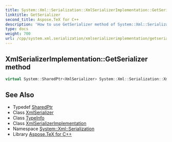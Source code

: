 ```yaml
---
title: System::Xml::Serialization::XmlSerializerImplementation::GetSerializer method
linktitle: GetSerializer
second_title: Aspose.TeX for C++
description: 'How to use GetSerializer method of System::Xml::Serialization::XmlSerializerImplementation class in C++.'
type: docs
weight: 700
url: /cpp/system.xml.serialization/xmlserializerimplementation/getserializer/
---
```

## XmlSerializerImplementation::GetSerializer method




```cpp
virtual System::SharedPtr<XmlSerializer> System::Xml::Serialization::XmlSerializerImplementation::GetSerializer(const TypeInfo &type)
```

## See Also

* Typedef [SharedPtr](../../../system/sharedptr/)
* Class [XmlSerializer](../../xmlserializer/)
* Class [TypeInfo](../../../system/typeinfo/)
* Class [XmlSerializerImplementation](../)
* Namespace [System::Xml::Serialization](../../)
* Library [Aspose.TeX for C++](../../../)
